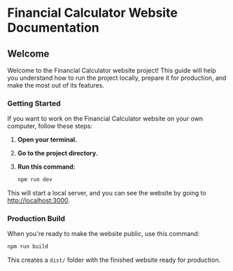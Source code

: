# Financial Calculator Website Documentation

## Welcome

Welcome to the Financial Calculator website project! This guide will help you understand how to run the project locally, prepare it for production, and make the most out of its features.

### Getting Started

If you want to work on the Financial Calculator website on your own computer, follow these steps:

1. **Open your terminal.**
2. **Go to the project directory.**
3. **Run this command:**

   ```bash
   npm run dev
   ```

This will start a local server, and you can see the website by going to [http://localhost:3000](http://localhost:3000).

### Production Build

When you're ready to make the website public, use this command:

```bash
npm run build
```

This creates a `dist/` folder with the finished website ready for production.
